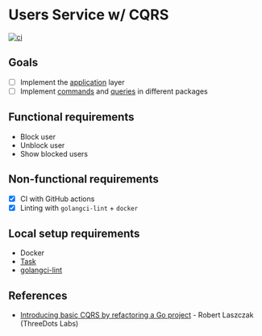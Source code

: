 # Users Service w/ CQRS

[![ci](https://github.com/flowck/users-service-cqrs-go/actions/workflows/ci.yml/badge.svg)](https://github.com/flowck/users-service-cqrs-go/actions/workflows/ci.yml)

## Goals

- [ ] Implement the [application](./internal/app/app.go) layer
- [ ] Implement [commands](./internal/app/command) and [queries](./internal/app/query) in different packages

## Functional requirements

- Block user
- Unblock user
- Show blocked users

## Non-functional requirements

- [x] CI with GitHub actions
- [x] Linting with `golangci-lint` + `docker`

## Local setup requirements

- Docker
- [Task](https://taskfile.dev/)
- [golangci-lint](https://golangci-lint.run/)

## References

- [Introducing basic CQRS by refactoring a Go project](https://threedots.tech/post/basic-cqrs-in-go/) - Robert Laszczak (ThreeDots Labs)